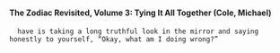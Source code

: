 #### The Zodiac Revisited, Volume 3: Tying It All Together (Cole, Michael)
      have is taking a long truthful look in the mirror and saying honestly to yourself, “Okay, what am I doing wrong?”

